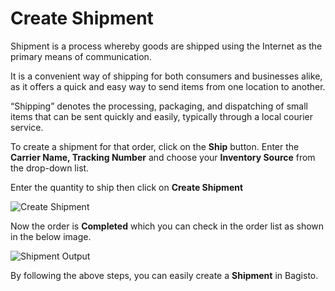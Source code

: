 # Create Shipment

Shipment is a process whereby goods are shipped using the Internet as the primary means of communication. 

It is a convenient way of shipping for both consumers and businesses alike, as it offers a quick and easy way to send items from one location to another.

“Shipping” denotes the processing, packaging, and dispatching of small items that can be sent quickly and easily, typically through a local courier service. 

To create a shipment for that order, click on the **Ship** button. Enter the **Carrier Name, Tracking Number** and choose your **Inventory Source** from the drop-down list.

 Enter the quantity to ship then click on **Create Shipment**

<img src="/images/orders/createShipment.png" alt="Create Shipment" />

Now the order is **Completed** which you can check in the order list as shown in the below image.

<img src="/images/orders/shipmentOutput.png" alt="Shipment Output" />

By following the above steps, you can easily create a **Shipment** in Bagisto.
